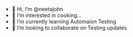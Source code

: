 - 👋 Hi, I’m @neetajohn
- 👀 I’m interested in cooking...
- 🌱 I’m currently learning Automaion Testing
- 💞️ I’m looking to collaborate on Testing updates


<!---
neetajohn/neetajohn is a ✨ special ✨ repository because its `README.md` (this file) appears on your GitHub profile.
You can click the Preview link to take a look at your changes.
--->
